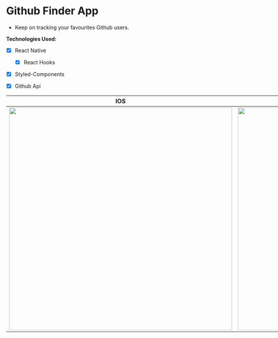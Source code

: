 # Github Finder App

- Keep on tracking your favourites Github users.

**Technologies Used:**
- [x] React Native
  - [x] React Hooks
- [x] Styled-Components
- [x] Github Api


<div style="height: 900px;width: 900px;margin: 10px auto;">
  <table>
    <thead>
      <tr>
        <th>IOS</th>
        <th>ANDROID</th>
      </tr>
    </thead>
    <tbody>
      <tr>
        <td><img src="./readme/iosfinduser.gif" height="600" /></td>
        <td><img src="./readme/androidfinduser.gif" height="600" /></td>
      </tr>
    </tbody>
  <table>
</div>
